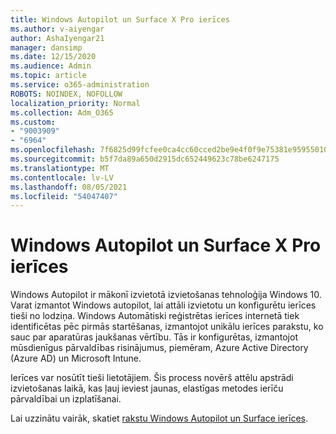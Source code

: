 ```yaml
---
title: Windows Autopilot un Surface X Pro ierīces
ms.author: v-aiyengar
author: AshaIyengar21
manager: dansimp
ms.date: 12/15/2020
ms.audience: Admin
ms.topic: article
ms.service: o365-administration
ROBOTS: NOINDEX, NOFOLLOW
localization_priority: Normal
ms.collection: Adm_O365
ms.custom:
- "9003909"
- "6964"
ms.openlocfilehash: 7f6825d99fcfee0ca4cc60cced2be9e4f0f9e75381e9595501072eb7dfad1698
ms.sourcegitcommit: b5f7da89a650d2915dc652449623c78be6247175
ms.translationtype: MT
ms.contentlocale: lv-LV
ms.lasthandoff: 08/05/2021
ms.locfileid: "54047407"
---
```

# <a name="windows-autopilot-and-surface-x-pro-devices"></a>Windows Autopilot un Surface X Pro ierīces

Windows Autopilot ir mākonī izvietotā izvietošanas tehnoloģija Windows 10. Varat izmantot Windows autopilot, lai attāli izvietotu un konfigurētu ierīces tieši no lodziņa. Windows Automātiski reģistrētas ierīces internetā tiek identificētas pēc pirmās startēšanas, izmantojot unikālu ierīces parakstu, ko sauc par aparatūras jaukšanas vērtību. Tās ir konfigurētas, izmantojot mūsdienīgus pārvaldības risinājumus, piemēram, Azure Active Directory (Azure AD) un Microsoft Intune.

Ierīces var nosūtīt tieši lietotājiem. Šis process novērš attēlu apstrādi izvietošanas laikā, kas ļauj ieviest jaunas, elastīgas metodes ierīču pārvaldībai un izplatīšanai.

Lai uzzinātu vairāk, skatiet [rakstu Windows Autopilot un Surface ierīces](https://go.microsoft.com/fwlink/?linkid=2135712).
